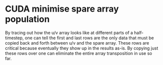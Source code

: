 # CUDA minimise spare array population
By tracing out how the u/v array looks like at different parts of a half-timestep, one can tell the first and last rows are the only data that must be copied back and forth between u/v and the spare array.  These rows are critical because eventually they show up in the results as-is.  By copying just these rows over one can eliminate the entire array transposition in use so far.